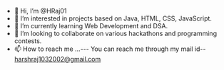 - 👋 Hi, I’m @HRaj01
- 👀 I’m interested in projects based on Java, HTML, CSS, JavaScript.
- 🌱 I’m currently learning Web Development and DSA.
- 💞️ I’m looking to collaborate on various hackathons and programming contests.
- 📫 How to reach me ...--- You can reach me through my mail id-- harshraj1032002@gmail.com

<!---
HRaj01/HRaj01 is a ✨ special ✨ repository because its `README.md` (this file) appears on your GitHub profile.
You can click the Preview link to take a look at your changes.
--->
